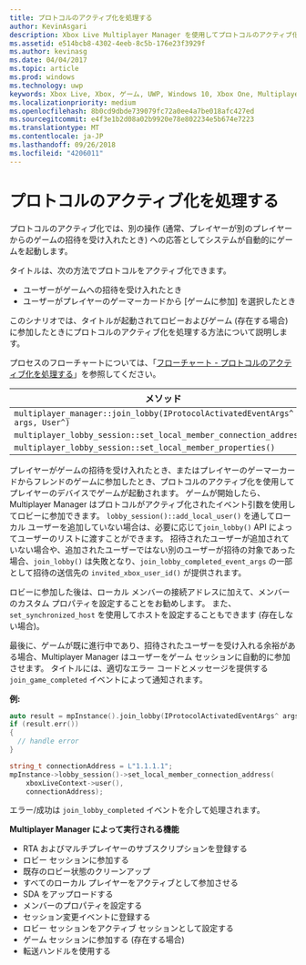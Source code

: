 ```yaml
---
title: プロトコルのアクティブ化を処理する
author: KevinAsgari
description: Xbox Live Multiplayer Manager を使用してプロトコルのアクティブ化を処理する方法について説明します。
ms.assetid: e514bcb8-4302-4eeb-8c5b-176e23f3929f
ms.author: kevinasg
ms.date: 04/04/2017
ms.topic: article
ms.prod: windows
ms.technology: uwp
keywords: Xbox Live, Xbox, ゲーム, UWP, Windows 10, Xbox One, Multiplayer Manager, プロトコルのアクティブ化
ms.localizationpriority: medium
ms.openlocfilehash: 8b0cd9dbde739079fc72a0ee4a7be018afc427ed
ms.sourcegitcommit: e4f3e1b2d08a02b9920e78e802234e5b674e7223
ms.translationtype: MT
ms.contentlocale: ja-JP
ms.lasthandoff: 09/26/2018
ms.locfileid: "4206011"
---
```

# <a name="handle-protocol-activation"></a>プロトコルのアクティブ化を処理する

プロトコルのアクティブ化では、別の操作 (通常、プレイヤーが別のプレイヤーからのゲームの招待を受け入れたとき) への応答としてシステムが自動的にゲームを起動します。

タイトルは、次の方法でプロトコルをアクティブ化できます。

* ユーザーがゲームへの招待を受け入れたとき
* ユーザーがプレイヤーのゲーマーカードから [ゲームに参加] を選択したとき

このシナリオでは、タイトルが起動されてロビーおよびゲーム (存在する場合) に参加したときにプロトコルのアクティブ化を処理する方法について説明します。

プロセスのフローチャートについては、「[フローチャート - プロトコルのアクティブ化を処理する](mpm-flowcharts/mpm-on-protocol-activation.md)」を参照してください。

| メソッド | トリガーされるイベント |
| -----|----------------|
| `multiplayer_manager::join_lobby(IProtocolActivatedEventArgs^ args, User^)` | `join_lobby_completed_event` |
| `multiplayer_lobby_session::set_local_member_connection_address()` | `local_member_connection_address_write_completed ` |
| `multiplayer_lobby_session::set_local_member_properties()` | `member_property_changed` |

プレイヤーがゲームの招待を受け入れたとき、またはプレイヤーのゲーマーカードからフレンドのゲームに参加したとき、プロトコルのアクティブ化を使用してプレイヤーのデバイスでゲームが起動されます。 ゲームが開始したら、Multiplayer Manager はプロトコルがアクティブ化されたイベント引数を使用してロビーに参加できます。 `lobby_session()::add_local_user()` を通してローカル ユーザーを追加していない場合は、必要に応じて`join_lobby()` API によってユーザーのリストに渡すことができます。 招待されたユーザーが追加されていない場合や、追加されたユーザーではない別のユーザーが招待の対象であった場合、`join_lobby()` は失敗となり、`join_lobby_completed_event_args` の一部として招待の送信先の `invited_xbox_user_id()` が提供されます。

ロビーに参加した後は、ローカル メンバーの接続アドレスに加えて、メンバーのカスタム プロパティを設定することをお勧めします。 また、`set_synchronized_host` を使用してホストを設定することもできます (存在しない場合)。

最後に、ゲームが既に進行中であり、招待されたユーザーを受け入れる余裕がある場合、Multiplayer Manager はユーザーをゲーム セッションに自動的に参加させます。 タイトルには、適切なエラー コードとメッセージを提供する `join_game_completed` イベントによって通知されます。

**例:**

```cpp
auto result = mpInstance().join_lobby(IProtocolActivatedEventArgs^ args, users);
if (result.err())
{
  // handle error
}

string_t connectionAddress = L"1.1.1.1";
mpInstance->lobby_session()->set_local_member_connection_address(
    xboxLiveContext->user(),
    connectionAddress);
```

エラー/成功は `join_lobby_completed` イベントを介して処理されます。

**Multiplayer Manager によって実行される機能**

* RTA およびマルチプレイヤーのサブスクリプションを登録する
* ロビー セッションに参加する
 * 既存のロビー状態のクリーンアップ
 * すべてのローカル プレイヤーをアクティブとして参加させる
 * SDA をアップロードする
 * メンバーのプロパティを設定する
* セッション変更イベントに登録する
* ロビー セッションをアクティブ セッションとして設定する
* ゲーム セッションに参加する (存在する場合)
 * 転送ハンドルを使用する
